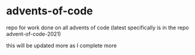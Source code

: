 # advents-of-code
repo for work done on all advents of code (latest specifically is in the repo advent-of-code-2021)

this will be updated more as I complete more
